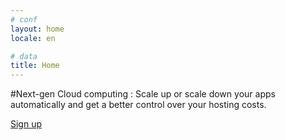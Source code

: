 ```yaml
---
# conf
layout: home
locale: en

# data
title: Home
---
```

#Next-gen Cloud computing&nbsp;: Scale up or scale down your apps automatically and get a better control over your hosting costs.

<a class="btn btn-primary btn-large" href="/en/#login-signup">Sign up</a>
